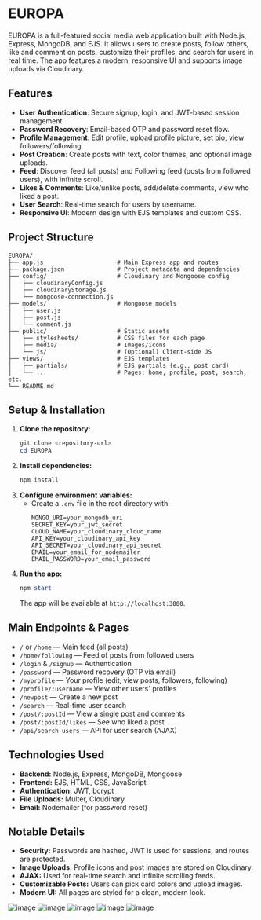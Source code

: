 # EUROPA

EUROPA is a full-featured social media web application built with Node.js, Express, MongoDB, and EJS. It allows users to create posts, follow others, like and comment on posts, customize their profiles, and search for users in real time. The app features a modern, responsive UI and supports image uploads via Cloudinary.

## Features

- **User Authentication**: Secure signup, login, and JWT-based session management.
- **Password Recovery**: Email-based OTP and password reset flow.
- **Profile Management**: Edit profile, upload profile picture, set bio, view followers/following.
- **Post Creation**: Create posts with text, color themes, and optional image uploads.
- **Feed**: Discover feed (all posts) and Following feed (posts from followed users), with infinite scroll.
- **Likes & Comments**: Like/unlike posts, add/delete comments, view who liked a post.
- **User Search**: Real-time search for users by username.
- **Responsive UI**: Modern design with EJS templates and custom CSS.

## Project Structure

```
EUROPA/
├── app.js                     # Main Express app and routes
├── package.json               # Project metadata and dependencies
├── config/                    # Cloudinary and Mongoose config
│   ├── cloudinaryConfig.js
│   ├── cloudinaryStorage.js
│   └── mongoose-connection.js
├── models/                    # Mongoose models
│   ├── user.js
│   ├── post.js
│   └── comment.js
├── public/                    # Static assets
│   ├── stylesheets/           # CSS files for each page
│   ├── media/                 # Images/icons
│   └── js/                    # (Optional) Client-side JS
├── views/                     # EJS templates
│   ├── partials/              # EJS partials (e.g., post card)
│   └── ...                    # Pages: home, profile, post, search, etc.
└── README.md
```

## Setup & Installation

1. **Clone the repository:**
   ```powershell
   git clone <repository-url>
   cd EUROPA
   ```
2. **Install dependencies:**
   ```powershell
   npm install
   ```
3. **Configure environment variables:**
   - Create a `.env` file in the root directory with:
     ```env
     MONGO_URI=your_mongodb_uri
     SECRET_KEY=your_jwt_secret
     CLOUD_NAME=your_cloudinary_cloud_name
     API_KEY=your_cloudinary_api_key
     API_SECRET=your_cloudinary_api_secret
     EMAIL=your_email_for_nodemailer
     EMAIL_PASSWORD=your_email_password
     ```
4. **Run the app:**
   ```powershell
   npm start
   ```
   The app will be available at `http://localhost:3000`.

## Main Endpoints & Pages

- `/` or `/home` — Main feed (all posts)
- `/home/following` — Feed of posts from followed users
- `/login` & `/signup` — Authentication
- `/password` — Password recovery (OTP via email)
- `/myprofile` — Your profile (edit, view posts, followers, following)
- `/profile/:username` — View other users' profiles
- `/newpost` — Create a new post
- `/search` — Real-time user search
- `/post/:postId` — View a single post and comments
- `/post/:postId/likes` — See who liked a post
- `/api/search-users` — API for user search (AJAX)

## Technologies Used
- **Backend:** Node.js, Express, MongoDB, Mongoose
- **Frontend:** EJS, HTML, CSS, JavaScript
- **Authentication:** JWT, bcrypt
- **File Uploads:** Multer, Cloudinary
- **Email:** Nodemailer (for password reset)

## Notable Details
- **Security:** Passwords are hashed, JWT is used for sessions, and routes are protected.
- **Image Uploads:** Profile icons and post images are stored on Cloudinary.
- **AJAX:** Used for real-time search and infinite scrolling feeds.
- **Customizable Posts:** Users can pick card colors and upload images.
- **Modern UI:** All pages are styled for a clean, modern look.

![image](https://github.com/user-attachments/assets/e913fa95-ea28-4307-92c0-ab36054f7b09)
![image](https://github.com/user-attachments/assets/fbc4d2a6-0803-4d17-88e1-b148136f38f8)
![image](https://github.com/user-attachments/assets/a30544f8-71f6-4754-bcb8-0ee6dc27888a)
![image](https://github.com/user-attachments/assets/036de3b4-0a84-4ec5-b58c-39c5070a0423)
![image](https://github.com/user-attachments/assets/24492384-a054-4a59-9ccd-276602aa8d66)
